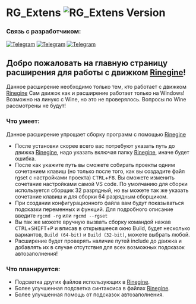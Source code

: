 # RG_Extens <img alt="RG_Extens Version" src="https://img.shields.io/badge/RG_Extens-v0.0.6-green">  

### Связь с разработчиком:  

[<img alt="Telegram"        src="https://img.shields.io/badge/Rinemest-green?logo=Telegram&logoColor=ffffff&label=Telegram&labelColor=24A1DE&color=222222&link=https%3A%2F%2Ft.me%2Frinemest">](https://t.me/Rinemest)
[<img alt="Telegram"        src="https://img.shields.io/badge/Rinemest-green?logo=Telegram&logoColor=ffffff&label=Telegram&labelColor=24A1DE&color=333333&link=https%3A%2F%2Ft.me%2Frinemest">](https://t.me/T_Rinemest)
[<img alt="Telegram"        src="https://img.shields.io/badge/Rinegine-green?logo=Telegram&logoColor=ffffff&label=Telegram&labelColor=24A1DE&color=444444&link=https://t.me/Rinegine">](https://t.me/Rinegine)

## Добро пожаловать на главную страницу расширения для работы с движком [Rinegine](https://github.com/Maximilian560/Rinegine)!

Данное расширение необходимо только тем, кто работает с движком [Rinegine](https://github.com/Maximilian560/Rinegine)
Сам движок как и расширение работает только на Windows! Возможно на линукс с Wine, но это не проверялось. Вопросы по Wine рассмотрены не будут!
### Что умеет:
Данное расширение упрощает сборку программ с помощью [Rinegine](https://github.com/Maximilian560/Rinegine) 
* После установки скорее всего вас потребуют указать путь до движка [Rinegine](https://github.com/Maximilian560/Rinegine), надо указать включая папку [Rinegine](https://github.com/Maximilian560/Rinegine), иначе будет ошибка.
* После как укажите путь вы сможете собирать проекты одним сочетанием клавиш (но только после того, как вы создадите файл rgset с настройками проекта) <kbd>CTRL</kbd>+<kbd>F8</kbd>. Вы сможете изменить сочетание настройками самой VS code. По умолчанию для сборки используется сборщик 32 разрядный, но вы можете так же указать сочетание клавиш и для сборки 64 разрядным сборщиком.
* При создании конфигурационного файла вам будут показываться подсказки переменных и функций. Для подробного описание введите `rgcmd -rg` или `rgcmd --rgset`
* Вы так же можете вручную вызвать сборку командой нажав <kbd>CTRL</kbd>+<kbd>SHIFT</kbd>+<kbd>P</kbd> и вписав в открывшееся окно Build, будет несколько вариантов, `Build (64-bit)` и `Build (32-bit)`, можете выбрать любой.
* Расширение будет проверять наличие путей include до движка и добавлять их в случае отсутствия для всех возможных подсказок автозаполнения!
### Что планируется:
* Подсветка других файлов использующих в [Rinegine](https://github.com/Maximilian560/Rinegine).
* Более улучшенная подсветка синтаксиса в файлах [Rinegine](https://github.com/Maximilian560/Rinegine).
* Более улучшенная помощь от подсказок автозаполнения.
